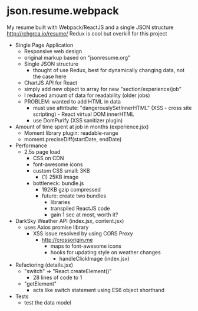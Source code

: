 # json.resume.webpack
My resume built with Webpack/ReactJS and a single JSON structure http://rchgrca.io/resume/
Redux is cool but overkill for this project

* Single Page Application
  * Responsive web design
  * original markup based on "jsonresume.org"
  * Single JSON structure
    * thought of use Redux, best for dynamically changing data, not the case here
  * ChartJS API for React
  * simply add new object to array for new "section/experience/job"
  * I reduced amount of data for readability (older jobs)
  * PROBLEM:  wanted to add HTML in data
    * must use attribute:  "dangerouslySetInnerHTML" (XSS - cross site scripting) - React virtual DOM innerHTML
    * use DomPurify (XSS sanitizer plugin)
* Amount of time spent at job in months (experience.jsx)
  * Moment library plugin:  readable-range
  * moment.preciseDiff(startDate, endDate)
* Performance
  * 2.5s page load
    * CSS on CDN
    * font-awesome icons
    * custom CSS small: 3KB
      * (1) 25KB image
    * bottleneck:  bundle.js
      * 192KB gzip compressed
      * future: create two bundles
        * libraries
        * transpiled ReactJS code
        * gain 1 sec at most, worth it?
* DarkSky Weather API (index.jsx, content.jsx)
  * uses Axios promise library
    * XSS issue resolved by using CORS Proxy
      * http://crossorigin.me
        * maps to font-awesome icons
        * hooks for updating style on weather changes
          * handleClickImage (index.jsx)
* Refactoring (details.jsx)
  * "switch" => "React.createElement()"
    * 28 lines of code to 1
  * "getElement"
    * acts like switch statement using ES6 object shorthand
* Tests
  * test the data model
